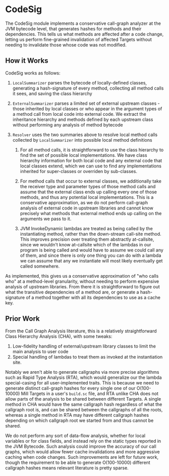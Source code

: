 # CodeSig

The CodeSig module implements a conservative call-graph analyzer at the JVM
bytecode level, that generates hashes for methods and their dependencies. This
tells us what methods are affected after a code change, letting us perform
fine-grained invalidation of affected Targets without needing to invalidate
those whose code was not modified.

## How it Works

CodeSig works as follows:

1. `LocalSummarizer` parses the bytecode of locally-defined classes, generating
   a hash-signature of every method, collecting all method calls it sees, and
   saving the class hierarchy

2. `ExternalSummarizer` parses a limited set of external upstream classes -
   those inherited by local classes or who appear in the argument types of a
   method call from local code into external code. We extract the
   inheritance hierarchy and methods defined by each upstream class without
   performing any analysis of method bytecode

3. `Resolver` uses the two summaries above to resolve local method calls
   collected by `LocalSummarizer` into possible local method definitions

    1. For all method calls, it is straightforward to use the class hierarchy to
       find the set of possible local implementations. We have class
       hierarchy information for both local code and any external code that
       local classes extend, which we can use to find any implementations
       inherited for super-classes or overriden by sub-classes.

    2. For method calls that occur to external classes, we additionally take
       the receiver type and parameter types of those method calls and assume
       that the external class ends up calling every one of those methods, and
       thus any potential local implementations. This is a conservative
       approximation, as we do not perform call-graph analysis of external code
       in upstream libraries and cannot know precisely what methods that
       external method ends up calling on the arguments we pass to it.

    3. JVM InvokeDynamic lambdas are treated as being called by the
       instantiating method, rather than the down-stream call-site method.
       This improves precision over treating them abstractly at-callsite, since
       we wouldn't know at-callsite which of the lambdas in our program is being
       called and would have to assume we could call any of them, and since
       there is only one thing you can do with a lambda we can assume that any
       we instantiate will most likely eventually get called somewhere.

As implemented, this gives us a conservative approximation of "who calls who"
at a method-level granularity, without needing to perform expensive analysis of
upstream libraries. From there it is straightforward to figure out what the
transitive dependencies of a method are, or generate a hash-signature of a
method together with all its dependencies to use as a cache key.

## Prior Work

From the Call Graph Analysis literature, this is a relatively
straightforward Class Hierarchy Analysis (CHA), with some tweaks:

1. Low-fidelity handling of external/upstream library classes to limit the main
   analysis to user code
2. Special handling of lambdas to treat them as invoked at the instantiation
   site.

Notably we aren't able to generate callgraphs via more precise algorithms such
as Rapid Type Analysis (RTA), which would generalize our the lambda
special-casing for all user-implemented traits. This is because we need to
generate distinct call-graph hashes for every single one of our O(100-10000)
Mill Targets in a user's `build.sc` file, and RTA unlike CHA does not allow
parts of the analysis to be shared between different Targets. A single method
in CHA would have the same callgraph hash regardless of what the callgraph root 
is, and can be shared between the callgraphs of all the roots, whereas a single
method in RTA may have different callgraph hashes depending on which callgraph 
root we started from and thus cannot be shared.

We do not perform any sort of data-flow analysis, whether for local
variables or for class fields, and instead rely on the static types reported in
the JVM Bytecode. Such analysis could improve the accuracy of our call graphs,
which would allow fewer cache invalidations and more aggressive caching when
code changes. Such improvements are left for future work, though the 
requirement to be able to generate O(100-10000) different callgraph hashes 
means relevant literature is pretty sparse.



